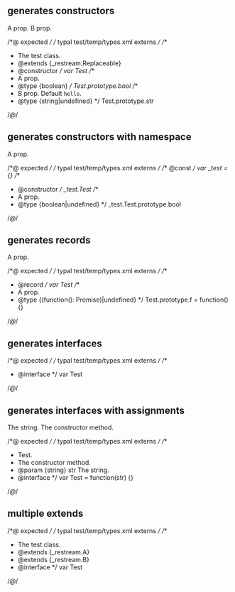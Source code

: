 ## generates constructors
<types>
  <type extends="_restream.Replaceable" constructor
    name="Test" desc="The test class.">
    <prop boolean name="bool">A prop.</prop>
    <prop string name="str" default="hello">B prop.</prop>
  </type>
</types>

/*@ expected */
/* typal test/temp/types.xml externs */
/**
 * The test class.
 * @extends {_restream.Replaceable}
 * @constructor
 */
var Test
/**
 * A prop.
 * @type {boolean}
 */
Test.prototype.bool
/**
 * B prop. Default `hello`.
 * @type {string|undefined}
 */
Test.prototype.str

/*@*/

## generates constructors with namespace
<types namespace="_test">
  <type name="Test" constructor>
    <prop boolean opt name="bool">A prop.</prop>
  </type>
</types>

/*@ expected */
/* typal test/temp/types.xml externs */
/** @const */
var _test = {}
/**
 * @constructor
 */
_test.Test
/**
 * A prop.
 * @type {boolean|undefined}
 */
_test.Test.prototype.bool

/*@*/

## generates records
<types>
  <type record name="Test">
    <prop opt type="function(): Promise" name="f">A prop.</prop>
  </type>
</types>

/*@ expected */
/* typal test/temp/types.xml externs */
/**
 * @record
 */
var Test
/**
 * A prop.
 * @type {(function(): Promise)|undefined}
 */
Test.prototype.f = function() {}

/*@*/

## generates interfaces
<types>
  <type interface name="Test"/>
</types>

/*@ expected */
/* typal test/temp/types.xml externs */
/**
 * @interface
 */
var Test

/*@*/

## generates interfaces with assignments
<types>
  <interface name="Test" desc="Test.">
    <fn name="constructor">
      <arg string name="str">The string.</arg>
      The constructor method.
    </fn>
  </interface>
</types>

/*@ expected */
/* typal test/temp/types.xml externs */
/**
 * Test.
 * The constructor method.
 * @param {string} str The string.
 * @interface
 */
var Test = function(str) {}

/*@*/

## multiple extends
<types>
  <type extends="_restream.A,_restream.B" interface
    name="Test" desc="The test class.">
  </type>
</types>

/*@ expected */
/* typal test/temp/types.xml externs */
/**
 * The test class.
 * @extends {_restream.A}
 * @extends {_restream.B}
 * @interface
 */
var Test

/*@*/